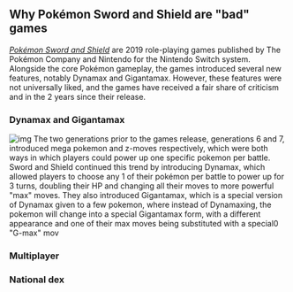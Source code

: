## Why Pokémon Sword and Shield are "bad" games
[*Pokémon Sword and Shield*](https://swordshield.pokemon.com/en-us/) are 2019 role-playing games published by The Pokémon Company and Nintendo for the Nintendo Switch system. Alongside the core Pokémon gameplay, the games introduced several new features, notably Dynamax and Gigantamax. However, these features were not universally liked, and the games have received a fair share of criticism and in the 2 years since their release.  
### Dynamax and Gigantamax
![img](https://imgix.bustle.com/inverse/be/e6/35/f1/e16a/49d1/8cf9/c42d06265d40/gigantamax-pikachu-enters-the-arena-inpokmon-sword-and-shield.jpeg?w=1200&h=630&fit=crop&crop=faces&fm=jpg)
The two generations prior to the games release, generations 6 and 7, introduced mega pokemon and z-moves respectively, which were both ways in which players could power up one specific pokemon per battle. Sword and Shield continued this trend by introducing Dynamax, which allowed players to choose any 1 of their pokémon per battle to power up for 3 turns, doubling their HP and changing all their moves to more powerful "max" moves. They also introduced Gigantamax, which is a special version of Dynamax given to a few pokemon, where instead of Dynamaxing, the pokemon will change into a special Gigantamax form, with a different appearance and one of their max moves being substituted with a special0 "G-max" mov

### Multiplayer
### National dex
